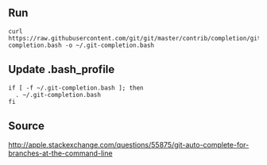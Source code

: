 ## Run
```
curl https://raw.githubusercontent.com/git/git/master/contrib/completion/git-completion.bash -o ~/.git-completion.bash
```

## Update .bash_profile
```
if [ -f ~/.git-completion.bash ]; then
  . ~/.git-completion.bash
fi
```

## Source
http://apple.stackexchange.com/questions/55875/git-auto-complete-for-branches-at-the-command-line
